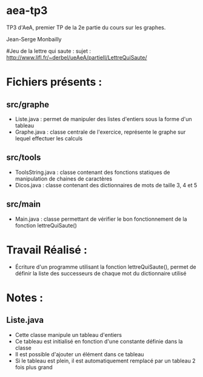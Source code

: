 # aea-tp3
TP3 d'AeA, premier TP de la 2e partie du cours sur les graphes.

Jean-Serge Monbailly

#Jeu de la lettre qui saute : 
sujet : http://www.lifl.fr/~derbel/ueAeA/partieII/LettreQuiSaute/

Fichiers présents :
===================
src/graphe
----------
+ Liste.java 		: permet de manipuler des listes d'entiers sous la forme d'un tableau
+ Graphe.java 		: classe centrale de l'exercice, représente le graphe sur lequel effectuer les calculs

src/tools
---------
+ ToolsString.java 	: classe contenant des fonctions statiques de manipulation de chaines de caractères
+ Dicos.java 		: classe contenant des dictionnaires de mots de taille 3, 4 et 5		

src/main 
--------
+ Main.java 		: classe permettant de vérifier le bon fonctionnement de la fonction lettreQuiSaute()


Travail Réalisé :
=================
+ Écriture d'un programme utilisant la fonction lettreQuiSaute(), permet de définir la liste des successeurs 
de chaque mot du dictionnaire utilisé



Notes : 
=======

Liste.java 
----------
+ Cette classe manipule un tableau d'entiers
+ Ce tableau est initialisé en fonction d'une constante définie dans
la classe
+ Il est possible d'ajouter un élément dans ce tableau
+ Si le tableau est plein, il est automatiquement remplacé par un tableau
2 fois plus grand




